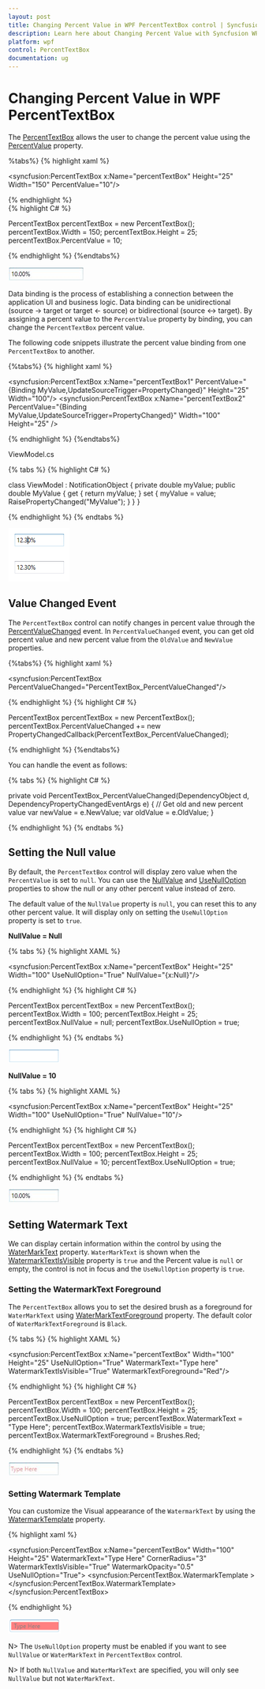 ```yaml
---
layout: post
title: Changing Percent Value in WPF PercentTextBox control | Syncfusion
description: Learn here about Changing Percent Value with Syncfusion WPF PercentTextBox control and more details about the control features.
platform: wpf
control: PercentTextBox 
documentation: ug
---
```


# Changing Percent Value in WPF PercentTextBox

The [PercentTextBox](https://www.syncfusion.com/wpf-ui-controls/percent-textbox) allows the user to change the percent value using the [PercentValue](https://help.syncfusion.com/cr/wpf/Syncfusion.Shared.Wpf~Syncfusion.Windows.Shared.PercentTextBox~PercentValue.html) property.

%tabs%}
{% highlight xaml %}

<syncfusion:PercentTextBox x:Name="percentTextBox" Height="25"
                          Width="150" PercentValue="10"/>

{% endhighlight %}                       
{% highlight C# %}

PercentTextBox percentTextBox = new PercentTextBox();
percentTextBox.Width = 150;
percentTextBox.Height = 25;
percentTextBox.PercentValue = 10;

{% endhighlight %}
{%endtabs%}

![PercentTextBox displaying a value](Changing-Percent-Value_images/SettingValue.jpeg)

Data binding is the process of establishing a connection between the application UI and business logic. Data binding can be unidirectional (source -> target or target <- source) or bidirectional (source <-> target). By assigning a percent value to the `PercentValue` property by binding, you can change the `PercentTextBox` percent value.

The following code snippets illustrate the percent value binding from one `PercentTextBox` to another.

{%tabs%}
{% highlight xaml %}

<syncfusion:PercentTextBox x:Name="percentTextBox1" PercentValue="{Binding MyValue,UpdateSourceTrigger=PropertyChanged}" Height="25" Width="100"/>
<syncfusion:PercentTextBox x:Name="percentTextBox2" PercentValue="{Binding MyValue,UpdateSourceTrigger=PropertyChanged}" Width="100" Height="25"  />

{% endhighlight %}
{%endtabs%}

ViewModel.cs

{% tabs %}
{% highlight C# %}

class ViewModel : NotificationObject
{
    private double myValue;
    public double MyValue
    {
        get
        {
            return myValue;
        }
        set
        {
            myValue = value;
            RaisePropertyChanged("MyValue");
        }
    }
}

{% endhighlight %}
{% endtabs %}

![Binding a value to PercentTextBox](Changing-Percent-Value_images/ValueBinding.png)

## Value Changed Event

The `PercentTextBox` control can notify changes in percent value through the [PercentValueChanged](https://help.syncfusion.com/cr/wpf/Syncfusion.Shared.Wpf~Syncfusion.Windows.Shared.PercentTextBox~PercentValueChanged_EV.html) event. In `PercentValueChanged` event, you can get old percent value and new percent value from the `OldValue` and  `NewValue` properties.

{%tabs%}
{% highlight xaml %}

<syncfusion:PercentTextBox PercentValueChanged="PercentTextBox_PercentValueChanged"/>

{% endhighlight %}
{% highlight C# %} 

PercentTextBox percentTextBox = new PercentTextBox();
percentTextBox.PercentValueChanged += new PropertyChangedCallback(PercentTextBox_PercentValueChanged);

{% endhighlight %}
{%endtabs%}

You can handle the event as follows:

{% tabs %}
{% highlight C# %}

private void PercentTextBox_PercentValueChanged(DependencyObject d, DependencyPropertyChangedEventArgs e)
{
    // Get old and new percent value
    var newValue = e.NewValue;
    var oldValue = e.OldValue;
}

{% endhighlight %}
{% endtabs %}

## Setting the Null value

 By default, the `PercentTextBox` control will display zero value when the `PercentValue` is set to `null`. You can use the [NullValue](https://help.syncfusion.com/cr/cref_files/wpf/Syncfusion.Shared.Wpf~Syncfusion.Windows.Shared.PercentTextBox~NullValue.html) and [UseNullOption](https://help.syncfusion.com/cr/cref_files/wpf/Syncfusion.Shared.Wpf~Syncfusion.Windows.Shared.EditorBase~UseNullOption.html) properties to show the null or any other percent value instead of zero.
 
 The default value of the `NullValue` property is `null`, you can reset this to any other percent value. It will display only on setting the `UseNullOption` property is set to `true`.
 
**NullValue = Null**

{% tabs %}
{% highlight XAML %}

<syncfusion:PercentTextBox x:Name="percentTextBox" Height="25"
                          Width="100" UseNullOption="True"  NullValue="{x:Null}"/>

{% endhighlight %}
{% highlight C# %}

PercentTextBox percentTextBox = new PercentTextBox();
percentTextBox.Width = 100;
percentTextBox.Height = 25;
percentTextBox.NullValue = null;
percentTextBox.UseNullOption = true;

{% endhighlight %}
{% endtabs %}

![Setting null as NullValue in PercentTextBox](Changing-Percent-Value_images/NullValue_null.png)

**NullValue = 10**

{% tabs %}
{% highlight XAML %}

<syncfusion:PercentTextBox x:Name="percentTextBox" Height="25"
                          Width="100" UseNullOption="True" NullValue="10"/>

{% endhighlight %}
{% highlight C# %}

PercentTextBox percentTextBox = new PercentTextBox();
percentTextBox.Width = 100;
percentTextBox.Height = 25;
percentTextBox.NullValue = 10;
percentTextBox.UseNullOption = true;

{% endhighlight %}
{% endtabs %}

![Setting Null value in PercentTextBox](Changing-Percent-Value_images/NullValue.jpeg)

## Setting Watermark Text

We can display certain information within the control by using the [WaterMarkText](https://help.syncfusion.com/cr/cref_files/wpf/Syncfusion.Shared.Wpf~Syncfusion.Windows.Shared.EditorBase~WatermarkText.html) property. `WaterMarkText` is shown when the [WatermarkTextIsVisible](https://help.syncfusion.com/cr/cref_files/wpf/Syncfusion.Shared.Wpf~Syncfusion.Windows.Shared.EditorBase~WatermarkTextIsVisible.html) property is `true` and the Percent value is `null` or empty, the control is not in focus and the `UseNullOption` property is `true`.

### Setting the WatermarkText Foreground

The `PercentTextBox` allows you to set the desired brush as a foreground for `WaterMarkText` using [WaterMarkTextForeground](https://help.syncfusion.com/cr/cref_files/wpf/Syncfusion.Shared.Wpf~Syncfusion.Windows.Shared.EditorBase~WaterMarkTextForeground.html) property. The default color of `WaterMarkTextForeground` is `Black`.

{% tabs %}
{% highlight XAML %}

<syncfusion:PercentTextBox x:Name="percentTextBox" Width="100"
                          Height="25" UseNullOption="True" WatermarkText="Type here"
                          WatermarkTextIsVisible="True" WatermarkTextForeground="Red"/>

{% endhighlight %}
{% highlight C# %}

PercentTextBox percentTextBox = new PercentTextBox();
percentTextBox.Width = 100;
percentTextBox.Height = 25;
percentTextBox.UseNullOption = true;
percentTextBox.WatermarkText = "Type Here";
percentTextBox.WatermarkTextIsVisible = true;
percentTextBox.WatermarkTextForeground = Brushes.Red;

{% endhighlight %}
{% endtabs %}

![PercentTextBox displaying a watermark text in red color](Changing-Percent-Value_images/WaterMark-Foreground.jpeg)

### Setting Watermark Template

You can customize the Visual appearance of the `WatermarkText` by using the [WatermarkTemplate](https://help.syncfusion.com/cr/cref_files/wpf/Syncfusion.Shared.Wpf~Syncfusion.Windows.Shared.EditorBase~WatermarkTemplate.html) property.

{% highlight xaml %}

<syncfusion:PercentTextBox x:Name="percentTextBox" Width="100" Height="25"
                          WatermarkText="Type Here" CornerRadius="3" 
                          WatermarkTextIsVisible="True" WatermarkOpacity="0.5" 
                          UseNullOption="True">
    <syncfusion:PercentTextBox.WatermarkTemplate >
        <DataTemplate>
            <Border Background="Red">
                <TextBlock Text="{Binding}" VerticalAlignment="Center" Margin="5,0,0,0"/>
            </Border>
        </DataTemplate>
    </syncfusion:PercentTextBox.WatermarkTemplate>
</syncfusion:PercentTextBox>

{% endhighlight %}

![PercentTextBox displaying watermark text using a data-template](Changing-Percent-Value_images/WaterMark-Template.png)

N> The `UseNullOption` property must be enabled if you want to see `NullValue` or `WaterMarkText` in `PercentTextBox` control.

N> If both `NullValue` and `WaterMarkText` are specified, you will only see `NullValue` but not `WaterMarkText`.
